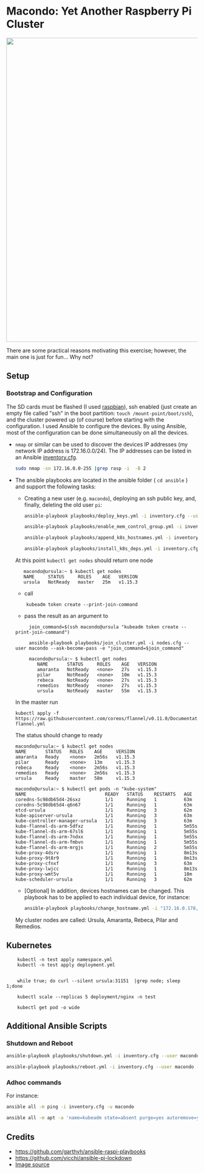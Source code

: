 # Macondo: Yet Another Raspberry Pi Cluster

<p align="center">
<img src="images/raspberries.jpg" width="800"> 
</p>

There are some practical reasons motivating this exercise;
however, the main one is just for fun... Why not? 

<!-- <div style="float: right">
<img src="./images/cluster.jpg"  height="250">
</div>
-->


## Setup

### Bootstrap and Configuration

The SD cards must be flashed (I used [raspbian](https://www.raspberrypi.org/documentation/installation/installing-images/linux.md)),
ssh enabled (just create an empty file called "ssh" in the boot partition: `touch /mount-point/boot/ssh`), and the cluster powered up (of course) before starting with the configuration. I used Ansible to configure the devices. By using Ansible, most of the configuration can be done simultaneously on all the devices.

* `nmap` or similar can be used to discover the devices IP addresses (my network IP address is 172.16.0.0/24).  The IP addresses can be listed in an Ansible [inventory.cfg](ansible/inventory.cfg).

    ```bash
    sudo nmap -sn 172.16.0.0-255 |grep rasp -i  -B 2
    ```
* The ansible playbooks are located in the ansible folder ( `cd ansible` ) and support the following tasks:

    * Creating a new user (e.g. `macondo`), deploying an ssh public key, and, finally, deleting the old user `pi`:
    
        ```bash
        ansible-playbook playbooks/deploy_keys.yml -i inventory.cfg --user macondo --ask-pass  -e ssh_key=FULL_PATH_TO_ID_RSA_PUB 

        ansible-playbook playbooks/enable_mem_control_group.yml -i inventory.cfg  --user macondo --ask-become-pass

        ansible-playbook playbooks/append_k8s_hostnames.yml -i inventory.cfg  --user macondo --ask-become-pass -e ansible_hostname

        ansible-playbook playbooks/install_k8s_deps.yml -i inventory.cfg  --user macondo --ask-become-pass
        ```

     At this point `kubectl get nodes` should return one node
     ```shell
        macondo@ursula:~ $ kubectl get nodes
        NAME     STATUS     ROLES    AGE   VERSION
        ursula   NotReady   master   25m   v1.15.3
    ```
    * call 
    ```
        kubeadm token create --print-join-command
    ```
    * pass the result as an argument to 
    ```shell
         join_command=$(ssh macondo@ursula "kubeadm token create --print-join-command")
         
         ansible-playbook playbooks/join_cluster.yml -i nodes.cfg --user macondo --ask-become-pass -e "join_command=$join_command" 

         macondo@ursula:~ $ kubectl get nodes
            NAME       STATUS     ROLES    AGE   VERSION
            amaranta   NotReady   <none>   27s   v1.15.3
            pilar      NotReady   <none>   10m   v1.15.3
            rebeca     NotReady   <none>   27s   v1.15.3
            remedios   NotReady   <none>   27s   v1.15.3
            ursula     NotReady   master   55m   v1.15.3
    ```

    In the master run

    ```
    kubectl apply -f https://raw.githubusercontent.com/coreos/flannel/v0.11.0/Documentation/kube-flannel.yml
    ```

    The status should change to ready

    ```
    macondo@ursula:~ $ kubectl get nodes
    NAME       STATUS   ROLES    AGE     VERSION
    amaranta   Ready    <none>   2m56s   v1.15.3
    pilar      Ready    <none>   13m     v1.15.3
    rebeca     Ready    <none>   2m56s   v1.15.3
    remedios   Ready    <none>   2m56s   v1.15.3
    ursula     Ready    master   58m     v1.15.3

    ```
    
    ```shell
    macondo@ursula:~ $ kubectl get pods -n "kube-system"
    NAME                             READY   STATUS    RESTARTS   AGE
    coredns-5c98db65d4-26sxz         1/1     Running   1          63m
    coredns-5c98db65d4-q6n67         1/1     Running   1          63m
    etcd-ursula                      1/1     Running   3          62m
    kube-apiserver-ursula            1/1     Running   3          63m
    kube-controller-manager-ursula   1/1     Running   3          63m
    kube-flannel-ds-arm-5dfxz        1/1     Running   1          5m55s
    kube-flannel-ds-arm-67sl6        1/1     Running   1          5m55s
    kube-flannel-ds-arm-7ndxx        1/1     Running   1          5m55s
    kube-flannel-ds-arm-fmbvn        1/1     Running   1          5m55s
    kube-flannel-ds-arm-mrgjs        1/1     Running   2          5m55s
    kube-proxy-4dsrv                 1/1     Running   1          8m13s
    kube-proxy-9t8r9                 1/1     Running   1          8m13s
    kube-proxy-cfnxf                 1/1     Running   3          63m
    kube-proxy-lwjcc                 1/1     Running   1          8m13s
    kube-proxy-wmt5v                 1/1     Running   1          18m
    kube-scheduler-ursula            1/1     Running   3          62m

    ```

    * [Optional] In addition, devices hostnames can be changed. This playbook has to be applied to each individual device, for instance:
        
        ```bash
        ansible-playbook playbooks/change_hostname.yml -i "172.16.0.178," --user macondo --ask-become-pass -e hostname=remedios 
        ```

    My cluster nodes are called: Ursula, Amaranta, Rebeca, Pilar and Remedios.


## Kubernetes

```console
    kubectl -n test apply namespace.yml
    kubectl -n test apply deployment.yml


    while true; do curl --silent ursula:31151  |grep node; sleep 1;done

    kubectl scale --replicas 5 deployment/nginx -n test

    kubectl get pod -o wide

```


## Additional Ansible Scripts

### Shutdown and Reboot
```bash
ansible-playbook playbooks/shutdown.yml -i inventory.cfg --user macondo --ask-become-pass

ansible-playbook playbooks/reboot.yml -i inventory.cfg --user macondo --ask-become-pass
```

### Adhoc commands

For instance:
```bash
ansible all -m ping -i inventory.cfg -u macondo

ansible all -m apt -a 'name=kubeadm state=absent purge=yes autoremove=yes' --become -i inventory.cfg  --ask-become-pass -u macondo


```

## Credits
- https://github.com/garthvh/ansible-raspi-playbooks
- https://github.com/vicchi/ansible-pi-lockdown
- [Image source](https://www.cuisineaz.com/recettes/tartelettes-aux-framboises-a-la-creme-de-mascarpone-2922.aspx)
